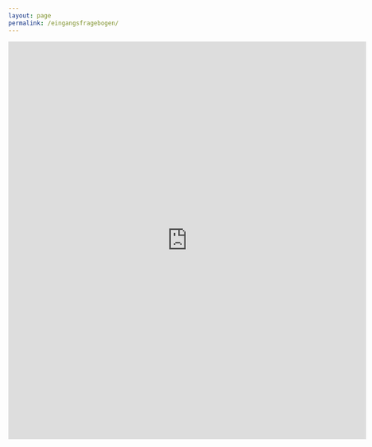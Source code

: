 ```yaml
---
layout: page
permalink: /eingangsfragebogen/
---
```


<iframe src="https://docs.google.com/forms/d/e/1FAIpQLScRf52tpyv4pMtwXatoME7rtyhcnhz3CefA9qOdQ9EGteWm3g/viewform?embedded=true" width="720" height="800" frameborder="0" marginheight="0" marginwidth="0">Wird geladen...</iframe>
